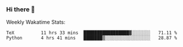 ### Hi there 👋

<!--
**ericxiaseattle/ericxiaseattle** is a ✨ _special_ ✨ repository because its `README.md` (this file) appears on your GitHub profile.

Here are some ideas to get you started:

- 🔭 I’m currently working on ...
- 🌱 I’m currently learning ...
- 👯 I’m looking to collaborate on ...
- 🤔 I’m looking for help with ...
- 💬 Ask me about ...
- 📫 How to reach me: ...
- 😄 Pronouns: ...
- ⚡ Fun fact: ...
-->

Weekly Wakatime Stats:
<!--START_SECTION:waka-->
```text
TeX          11 hrs 33 mins  █████████████████▓░░░░░░░   71.11 % 
Python       4 hrs 41 mins   ███████▒░░░░░░░░░░░░░░░░░   28.87 % 
```
<!--END_SECTION:waka-->
